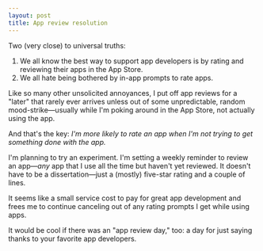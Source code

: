 ```yaml
---
layout: post
title: App review resolution
---
```


Two (very close) to universal truths:

1. We all know the best way to support app developers is by rating and reviewing their apps in the App Store. 
2. We all hate being bothered by in-app prompts to rate apps. 

Like so many other unsolicited annoyances, I put off app reviews for a "later" that rarely ever arrives unless out of some unpredictable, random mood-strike—usually while I'm poking around in the App Store, not actually using the app. 

And that's the key: *I'm more likely to rate an app when I'm not trying to get something done with the app.*

I'm planning to try an experiment. I'm setting a weekly reminder to review an app—*any* app that I use all the time but haven't yet reviewed. It doesn't have to be a dissertation—just a (mostly) five-star rating and a couple of lines. 

It seems like a small service cost to pay for great app development and frees me to continue canceling out of any rating prompts I get while using apps. 

It would be cool if there was an "app review day," too: a day for just saying thanks to your favorite app developers. 